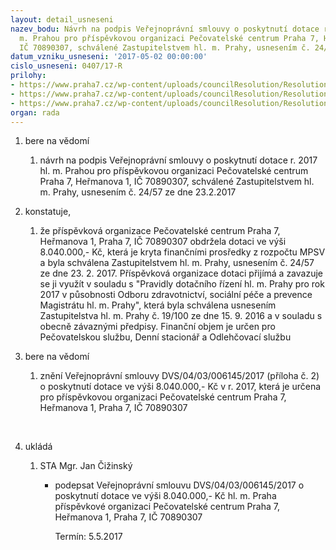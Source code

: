 ```yaml
---
layout: detail_usneseni
nazev_bodu: Návrh na podpis Veřejnoprávní smlouvy o poskytnutí dotace r. 2017 hl.
  m. Prahou pro příspěvkovou organizaci Pečovatelské centrum Praha 7, Heřmanova 1,
  IČ 70890307, schválené Zastupitelstvem hl. m. Prahy, usnesením č. 24/57 ze dne 23.2.2017
datum_vzniku_usneseni: '2017-05-02 00:00:00'
cislo_usneseni: 0407/17-R
prilohy:
- https://www.praha7.cz/wp-content/uploads/councilResolution/Resolutions/28985/export/duvodovazpravadotace_PCP7_2017~196388.doc
- https://www.praha7.cz/wp-content/uploads/councilResolution/Resolutions/28985/export/verejnopravnismlouva_2017_MPSV~196387.pdf
- https://www.praha7.cz/wp-content/uploads/councilResolution/Resolutions/28985/export/export~296181.pdf
organ: rada
---
```

<OL class=urzList_view id=urzList>
<LI class=urzClass1><SPAN name="1">bere na vědomí</SPAN> 
<OL class=urzOlClass>
<LI class=urzClass2 style="TEXT-ALIGN: left"><SPAN>
<P>návrh na podpis Veřejnoprávní smlouvy o poskytnutí dotace r. 2017 hl. m. Prahou pro příspěvkovou organizaci Pečovatelské centrum Praha 7, Heřmanova 1, IČ 70890307, schválené Zastupitelstvem hl. m. Prahy, usnesením č.&nbsp;24/57 ze dne 23.2.2017</P></SPAN></LI></OL></LI>
<LI class=urzClass1><SPAN name="50">konstatuje,</SPAN> 
<OL class=urzOlClass>
<LI class=urzClass2 style="TEXT-ALIGN: left"><SPAN>
<P>že příspěvková organizace Pečovatelské centrum Praha 7, Heřmanova 1, Praha 7, IČ 70890307 obdržela dotaci ve výši 8.040.000,- Kč, která je kryta finančními prosředky z rozpočtu MPSV a byla schválena Zastupitelstvem hl. m. Prahy, usnesením č. 24/57 ze dne 23. 2. 2017. Příspěvková organizace dotaci přijímá a zavazuje se ji využít v souladu s "Pravidly dotačního řízení hl. m. Prahy pro rok 2017 v působnosti Odboru zdravotnictví, sociální péče a prevence Magistrátu hl. m. Prahy", která byla schválena usnesením Zastupitelstva hl. m. Prahy č. 19/100 ze dne 15. 9. 2016 a v souladu s obecně závaznými předpisy. Finanční objem je určen pro Pečovatelskou službu, Denní stacionář a Odlehčovací službu</P></SPAN></LI></OL></LI>
<LI class=urzClass1><SPAN name="1">bere na vědomí</SPAN> 
<OL class=urzOlClass>
<LI class=urzClass2 style="TEXT-ALIGN: left"><SPAN>
<P>znění Veřejnoprávní smlouvy DVS/04/03/006145/2017 (příloha č. 2) o poskytnutí dotace ve výši 8.040.000,- Kč v r. 2017, která je určena pro příspěvkovou organizaci Pečovatelské centrum Praha 7, Heřmanova 1, Praha 7, IČ 70890307</P>
<P>&nbsp;</P></SPAN></LI></OL></LI>
<LI class=urzClass1 id=urzUkoly><SPAN name="1">ukládá</SPAN>
<OL class=urzOlClass>
<LI class=urzClass2><SPAN>
<P>STA Mgr. Jan Čižinský</P></SPAN>
<UL class=urzUlClass>
<LI class=urzClass3><SPAN>
<P>podepsat Veřejnoprávní smlouvu DVS/04/03/006145/2017 o poskytnutí dotace ve výši 8.040.000,- Kč hl. m. Praha příspěvkové organizaci Pečovatelské centrum Praha 7, Heřmanova 1, Praha 7, IČ 70890307</P></SPAN><SPAN class=urzUkolTermin>Termín:&nbsp;5.5.2017</SPAN></LI></UL></LI></OL></LI></OL>